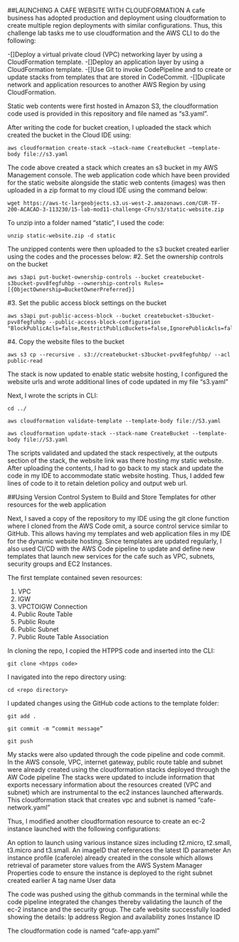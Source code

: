 ##LAUNCHING A CAFE WEBSITE WITH CLOUDFORMATION
A cafe business has adopted production and deployment using cloudformation to create multiple region deployments with similar configurations. Thus, this challenge lab tasks me to use cloudformation and the AWS CLI to do the following:

-[]Deploy a virtual private cloud (VPC) networking layer by using a CloudFormation template.
-[]Deploy an application layer by using a CloudFormation template.
-[]Use Git to invoke CodePipeline and to create or update stacks from templates that are stored in CodeCommit.
-[]Duplicate network and application resources to another AWS Region by using CloudFormation.  

Static web contents were first hosted in Amazon S3, the cloudformation code used is provided in this repository and file named as “s3.yaml”. 

After writing the code for bucket creation, I uploaded the stack which created the bucket in the Cloud IDE using:

    aws cloudformation create-stack –stack-name CreateBucket –template-body file://s3.yaml

The code above created a stack which creates an s3 bucket in my AWS Management console. The web application code which have been provided for the static website alongside the static web contents (images) was then uploaded in a zip format to my cloud IDE using the command below:

    wget https://aws-tc-largeobjects.s3.us-west-2.amazonaws.com/CUR-TF-200-ACACAD-3-113230/15-lab-mod11-challenge-CFn/s3/static-website.zip

To unzip into a folder named “static”, I used the code:

    unzip static-website.zip -d static

The unzipped contents were then uploaded to the s3 bucket created earlier using the codes and the processes below:
#2. Set the ownership controls on the bucket

    aws s3api put-bucket-ownership-controls --bucket createbucket-s3bucket-pvv8fegfuhbp --ownership-controls Rules=[{ObjectOwnership=BucketOwnerPreferred}]

#3. Set the public access block settings on the bucket

    aws s3api put-public-access-block --bucket createbucket-s3bucket-pvv8fegfuhbp --public-access-block-configuration "BlockPublicAcls=false,RestrictPublicBuckets=false,IgnorePublicAcls=false,BlockPublicPolicy=false"

#4. Copy the website files to the bucket

    aws s3 cp --recursive . s3://createbucket-s3bucket-pvv8fegfuhbp/ --acl public-read

The stack is now updated to enable static website hosting, I configured the website urls and wrote additional lines of code updated in my file “s3.yaml”

Next, I wrote the scripts in CLI:

    cd ../

    aws cloudformation validate-template --template-body file://S3.yaml

    aws cloudformation update-stack --stack-name CreateBucket --template-body file://S3.yaml

The scripts validated and updated the stack respectively, at the outputs section of the stack, the website link was there hosting my static website.
After uploading the contents, I had to go back to my stack and update the code in my IDE to accommodate static website hosting. Thus, I added few lines of code to it to retain deletion policy and output web url.

##Using Version Control System to Build and Store Templates for other resources for the web application

Next, I saved a copy of the repository to my IDE using the git clone function where I cloned from the AWS Code omit, a source control service similar to GitHub. This allows having my templates and web application files in my IDE for the dynamic website hosting. Since templates are updated regularly, I also used CI/CD with the AWS Code pipeline to update and define new templates that launch new services for the cafe such as VPC, subnets, security groups and EC2 Instances.

The first template contained seven resources:
1. VPC
2. IGW
3. VPCTOIGW Connection
4. Public Route Table
5. Public Route
6. Public Subnet
7. Public Route Table Association

In cloning the repo, I copied the HTPPS code and inserted into the CLI:

    git clone <htpps code>

I navigated into the repo directory using:

    cd <repo directory>

I updated changes using the GitHub code actions to the template folder:

    git add .

    git commit -m “commit message”

    git push

My stacks were also updated through the code pipeline and code commit. In the AWS console, VPC, internet gateway, public route table and subnet were already created using the cloudformation stacks deployed through the AW Code pipeline
The stacks were updated to include information that exports necessary information about the resources created (VPC and subnet) which are instrumental to the ec2 instances launched afterwards. This cloudformation stack that creates vpc and subnet is named “cafe-network.yaml”

Thus, I modified another cloudformation resource to create an ec-2 instance launched with the following configurations:

An option to launch using various instance sizes including t2.micro, t2.small, t3.micro and t3.small.
An imageID that references the latest ID parameter
An instance profile (caferole) already created in the console which allows retrieval of parameter store values from the AWS System Manager
Properties code to ensure the instance is deployed to the right subnet created earlier
A tag name
User data

The code was pushed using the github commands in the terminal while the code pipeline integrated the changes thereby validating the launch of the ec-2 instance and the security group. The cafe website successfully loaded showing the details:
Ip address
Region and availability zones
Instance ID

The cloudformation code is named “cafe-app.yaml”
